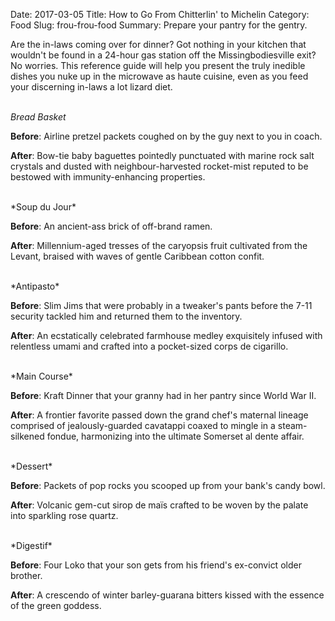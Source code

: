 Date: 2017-03-05
Title: How to Go From Chitterlin' to Michelin
Category: Food
Slug: frou-frou-food
Summary: Prepare your pantry for the gentry.

Are the in-laws coming over for dinner?  Got nothing in your kitchen that wouldn't be found in a 24-hour gas station off the Missingbodiesville exit?  No worries.  This reference guide will help you present the truly inedible dishes you nuke up in the microwave as haute cuisine, even as you feed your discerning in-laws a lot lizard diet.<br/><br/>    


*Bread Basket*    

**Before**: Airline pretzel packets coughed on by the guy next to you in coach.

**After**: Bow-tie baby baguettes pointedly punctuated with marine rock salt crystals and dusted with neighbour-harvested rocket-mist reputed to be bestowed with immunity-enhancing properties.

<br/>
*Soup du Jour*

**Before**:  An ancient-ass brick of off-brand ramen.

**After**: Millennium-aged tresses of the caryopsis fruit cultivated from the Levant, braised with waves of gentle Caribbean cotton confit.

<br/>
*Antipasto*

**Before**: Slim Jims that were probably in a tweaker's pants before the 7-11 security tackled him and returned them to the inventory.

**After**: An ecstatically celebrated farmhouse medley exquisitely infused with relentless umami and crafted into a pocket-sized corps de cigarillo.

<br/>
*Main Course*

**Before**: Kraft Dinner that your granny had in her pantry since World War II.

**After**: A frontier favorite passed down the grand chef's maternal lineage comprised of jealously-guarded cavatappi coaxed to mingle in a steam-silkened fondue, harmonizing into the ultimate Somerset al dente affair.

<br/>
*Dessert*

**Before**: Packets of pop rocks you scooped up from your bank's candy bowl.

**After**: Volcanic gem-cut sirop de maïs crafted to be woven by the palate into sparkling rose quartz.

<br/>
*Digestif*

**Before**: Four Loko that your son gets from his friend's ex-convict older brother.

**After**: A crescendo of winter barley-guarana bitters kissed with the essence of the green goddess.
